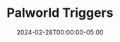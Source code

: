 ---
layout: ext_single
title: Palworld Triggers
slug: palworld-triggers
desc: Listen for Palworld events in SAMMI
category: games
date: '2024-02-28T00:00:00-05:00'
permalink: extensions/games/:slug
download_url: https://christinak.itch.io/palworld-triggers
developer_name: Christina K.
developer_url: https://docs.christinak.ca/
icon_local: palworld-triggers-icon.png
trailer: https://www.youtube.com/embed/3mi_1K1PV2U
screenshots_local: palworld-triggers-deck.png, palworld-triggers-pull.png, palworld-triggers-pull2.png
version: 1.3
sammi_version: 2023.3.1 and up
platform: Any
overview: |
    Palworld Triggers is an extension for SAMMI that allows you to listen to specific in-game events and trigger buttons within SAMMI.

    **Features**
    - **Pal Captured and Incubated**: Triggered when a pal is captured or incubated, providing details like pal level, name, passive skills, and capture count.
    - **Base Invasion Alerts**: Triggered when your base is under attack or being visited by an NPC, providing details like enemy names.
    - **Chat Message Integration**: Captures all in-game chat messages, allowing you to view details like the message sender.
    - **Complete Pal Inventory**: A special feature that retrieves a list of all your owned pals, and information such as their names, levels, skills, and more.
    - **API Commands for Dedicated Servers:**
        - Get server info and metrics.
        - Get list of current players.
        - Send announcement messages in chat.
        - Kick, ban, and unban players from the server.
        - Save & Shut down the server remotely.
        - And more!

    **Beta Version Warning**  

    Please be aware that **Palworld Triggers** is currently in its beta phase. Any updates to Palworld may cause the extension to stop working. We are working hard to ensure that the extension is updated as soon as possible after any changes to the game.

    **Important Notes**  

    This extension requires the download of **RE-UE4SS** as a dependency. 
    The extension has been extensively tested on a dedicated server, and should be fully functional in single-player and public servers. However, as this is a beta release, some features may not be fully polished.
setup_url: https://docs.christinak.ca/docs/extensions/palworld-triggers#setup
privacy_collect: false
---